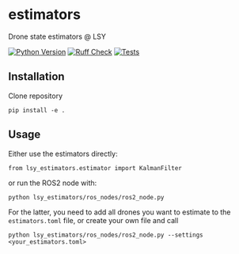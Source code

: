 # estimators
Drone state estimators @ LSY


[![Python Version]][Python Version URL] [![Ruff Check]][Ruff Check URL] [![Tests]][Tests URL]

[Python Version]: https://img.shields.io/badge/python-3.10+-blue.svg
[Python Version URL]: https://www.python.org

[Ruff Check]: https://github.com/utiasDSL/estimators/actions/workflows/ruff.yml/badge.svg?style=flat-square
[Ruff Check URL]: https://github.com/utiasDSL/estimators/actions/workflows/ruff.yml

[Tests]: https://github.com/utiasDSL/estimators/actions/workflows/testing.yml/badge.svg
[Tests URL]: https://github.com/utiasDSL/estimators/actions/workflows/testing.yml

## Installation
Clone repository

`pip install -e .`

## Usage
Either use the estimators directly:

`from lsy_estimators.estimator import KalmanFilter`

or run the ROS2 node with:

`python lsy_estimators/ros_nodes/ros2_node.py`

For the latter, you need to add all drones you want to estimate to the `estimators.toml` file, or create your own file and call

`python lsy_estimators/ros_nodes/ros2_node.py --settings <your_estimators.toml>`